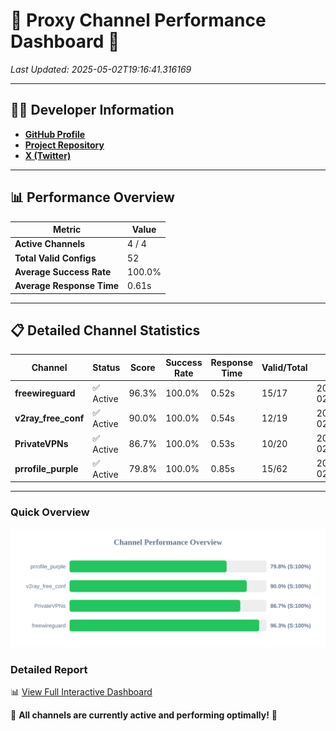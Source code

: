 # 🌟 Proxy Channel Performance Dashboard 🌟

_Last Updated: 2025-05-02T19:16:41.316169_

---

## 👩‍💻 Developer Information

- **[GitHub Profile](https://github.com/4n0nymou3)**  
- **[Project Repository](https://github.com/4n0nymou3/multi-proxy-config-fetcher)**  
- **[X (Twitter)](https://x.com/4n0nymou3)**  

---

## 📊 Performance Overview

| Metric                | Value       |
|-----------------------|-------------|
| **Active Channels**   | 4 / 4       |
| **Total Valid Configs** | 52          |
| **Average Success Rate** | 100.0%      |
| **Average Response Time** | 0.61s       |

---

## 📋 Detailed Channel Statistics

| Channel          | Status     | Score  | Success Rate | Response Time | Valid/Total | Last Success               |
|------------------|------------|--------|--------------|---------------|-------------|----------------------------|
| **freewireguard**  | ✅ Active  | 96.3%  | 100.0% | 0.52s         | 15/17       | 2025-05-02T19:16:41.314355 |
| **v2ray_free_conf**  | ✅ Active  | 90.0%  | 100.0% | 0.54s         | 12/19       | 2025-05-02T19:16:40.211939 |
| **PrivateVPNs**  | ✅ Active  | 86.7%  | 100.0% | 0.53s         | 10/20       | 2025-05-02T19:16:40.768558 |
| **prrofile_purple**  | ✅ Active  | 79.8%  | 100.0% | 0.85s         | 15/62       | 2025-05-02T19:16:39.589169 |

---

### Quick Overview
<div align="center">
  <a href="https://raw.githubusercontent.com/nullluser/NullRepo/refs/heads/main/assets/channel_stats_chart.svg">
    <img src="https://raw.githubusercontent.com/nullluser/NullRepo/refs/heads/main/assets/channel_stats_chart.svg" alt="Source Performance Statistics" width="800">
  </a>
</div>

### Detailed Report
📊 [View Full Interactive Dashboard](https://htmlpreview.github.io/?https://github.com/nullluser/NullRepo/blob/main/assets/performance_report.html)

🎉 **All channels are currently active and performing optimally!** 🎉
